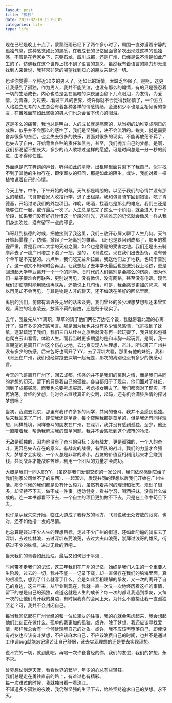 ```yaml
---
layout: post
title: "孤独"
date: 2017-02-19 11:03:05
categories: life
type: life
---
```


现在已经是晚上十点了，蒙蒙细雨已经下了两个多小时了，周围一直弥漫着宁静的孤独气息，这种感觉如此的熟悉，在我成长的记忆里面曾多次出现过这样的孤独感，不管是在老家乡下，东莞石龙，四川成都，还是广州，已经是说不清是如此产生的了，仿佛我在这个世界上找不到了语言的意义，虽然我有着语言的能力却无法找到人来诉说，我非常非常的渴望找到知心的朋友来诉说一切。

也许你觉得一个将近30岁的男人了，还如此的矫情，太缺乏坚强了。是啊，这更让我感到了孤独，作为男人，我并不能哭泣，也没有那么的煽情，有的只是强忍着一切的生活成长。内心也总是会在黑暗的深夜里面留下几点眼泪，为友情，为爱情，为青春，为过去....看过平凡的世界，或许你就不会觉得我矫情了，一个独立人格独立思考的人生总会有着各种各样的情感情绪，金波和少平也是互相倾诉的挚友，在苦难面前如此坚强的男人们也总会留下伤心的眼泪。

这是多么的痛苦，我也总是明白，人的成长就是痛苦的，从当初的幼稚变成明日的成熟，似乎并不会那么的感性了，我们是坚强的，决不会流泪的。蜕变，就是需要舍弃很多的东西，也会失去很多的快乐，要面对很多的现实，不能再放荡不羁了，也失去了自由，开始背负各种的责任和债务，甚至，我们抛弃自己的梦想。是啊，我们都渴望不想长大，多少的诗人歌颂过这样的愿望，可是时间总是一分一秒的前进，由不得你任性。

外面纵是汽车奔跑的声音，听得如此的清晰，出租屋里面只剩下了我自己，似乎找不到了其他的生物存在，即使室友的归回，那是如此的陌生。或许，我能对着一棵植物说着自己的心情。

今天上午，中午，下午开始的时候，天气都是晴朗的，以至于我们的心情并没有那么的糟糕，飞哥带着家人收拾行李，退了出租屋。我和包哥骑车回到猎德，吃了肯德基，开始讨论我们的外包项目。昨晚，喝酒，找酒店是那么的难忘，我们三还是能够住在一起，或许最后一次了。人生总是过完了这么一个阶段，就会进入下一个阶段，如果我们没有好好珍惜这一阶段的时光，这些难忘的记忆就会像风一样从我们身边吹过，没有留下一点的印记。

飞哥赶到猎德的时候，把他接到了我这里，我们三敞开心扉又聊了人生几何。天气开始起雾霾了，仿佛，掀起了一场离别的帷幕。飞哥也是要回到成都了，那里的雾霾严重，曾是我四年大学的天府之国，如今也是雾霾的受害之地。我们还是出去骑摩拜去了一趟广州塔之下浪了一把。是的，飞哥说过，现在我们出去逛街，没有骑个单车是不完整的。六点半，我们吃完兰州拉面，我送他们上了地铁，也终于告别了。这一别又不知何时会再见。让我想起了去年学长最后也是送别我上地铁，更是回想起大学毕业离开一个一个的同学。旧时代的人们离别是会那么的伤感，因为他们一辈子很难会再联系，更别说再见，没有微信，没有网络，甚至没有电话。现代我们即使随时能用微信再联系，还能说上几句话，可是，我会感觉更加的悲凉，可以再见却不会再见，与其是物是人非的聊天，还不如活在美好的回忆里面。

离别的我们，仿佛有着许多无尽的话未谈完，我们曾经的多少理想梦想都还未曾实现，满腔的壮志凌云，放荡不羁的自由，还是归于现实了。

去年，我最先从YY离职，草草的请了他们两在万达吃个饭，我就带着北漂的心离开了，没有多少的伤感可言。那是因为我也并没有多少留念感情，飞哥找到了妹纸，逐渐疏远了我们，我们三自从桂林之旅后就没有再一起玩耍了，我只能和包哥也爬白云山看雪，体验人生。而我当时更多期望的是和丰胸一起玩耍，是啊，我一直期望的是离开广州这个伤心之地，去北京实现人生理想，奋斗。所以离开广州并没有多少的伤感。后来包哥也离开了YY，去了深圳大疆，那里有他的妹纸，我和飞哥还在广州，我们也经常跑去深圳一起玩耍，那次的离别也没有多少的伤感可言。

今天的飞哥离开广州了，回去成都，伤感的并不是我们的离别之情，而是我们共同的梦想的幻灭。留下的只是我自己的孤独。各自都归于了现实，他们面对了妹纸，回到了成都买房，而我也总要考虑买房，考虑找女朋友了。我们都面对了现实，不再浪荡。曾经的梦想，何时会去继续真正的实践，起码，还有机会满腔热情的探讨梦想吗？

当初，我跑去北京，那里有我许许多多的同学，共同的奋斗，我并不会感到孤独。后来我回来了广州，即使我还是单身，每个夜晚我都是孤单的，但是我还有同样理想，同样处境，同样奋斗的朋友在广州，在深圳，我并没有感到孤独，至少，他还一直陪着我，帮助我解决我的孤单问题。我并不会感觉到这个城市的冷漠。

无敌是孤独的，因为他没有了奋斗的目标；没有战友，更是孤独的，一个人的奋斗，更容易失去存在的意义。有战友的战役，有团队的战斗，我们的力量才会强大，梦想才会实现，一个人总是非常的渺小。战友的价值互相利用起来才会赚到钱，共同战斗才能战胜苦难，利用一个团队的力量才会成功。

大概是我们一同入职YY，（虽然是我们爱恨交织的一家公司，我们依然感谢它给了我们别家公司给不了的东西），一起军训，发现共同的理想以后我们开始在广州生活。那个时候的我们都是没有什么毅力，虽然有着共同的理想和壮志，规划了很多，却坚持不下去，做不成一件事。运动健身，看书学习，喝酒把妹，没有什么做成的。连一本书都看不下去，一个自主的项目更加做不下去，只是在工作中苟且下去。

也许是从我失恋开始，临江大道成了我释放的地方，飞哥说我无处安放的寂寞，也对，还不如他撸一发的尽情。

也总算是谈过不少人生的理想目标，走过不少广州的街道，还如此叼逼的骑车去了深圳，去过桂林浪，去过深圳东莞浪荡，去过大夫山浪荡，崇拜过浪哥的雄风，街搭过不少的妹纸，进过无数的酒吧...

当天我们的青春如此灿烂，最后又如何归于平淡...

时间带不走我们的记忆，这三年我们在广州的记忆，始终是我们人生的一个重要人生阶段，过去的一切，我并不能一一记录下载，却一直保存在我们的脑海里面。真的很凌乱，想到了什么就写了什么。会是如此互相理解的挚友，又一次的离开了自己的身边，这三年来，从毕业到现在，我就一直一次又一次地经历着这样的事情，留下的总是自己的孤独，难道这就是人生的成长？每一次的都让我遇到挚友，又每一次的让他们离开我的身边，有时候我真的会问上天，为什么不直接让我一直孤独至老？可，我并不会封闭自己。

每当我回忆起在广州曾经的和一位位挚友的往事，我的心就会焦虑起来，我会想起他们此刻正在做什么。孤单的我更加的孤独，或许，除了梦想，我还应该寻找爱情，那样我总会有一个倾诉理解自己的对象。或许，我不应该再堕落自己，即使没有战友也应该奋斗梦想，不应该麻木自己，不应该浪费自己的时间，也并不是通过工作调bug就能忘记痛苦让自己舒服，该去实现理想的还是要去实现理想。

说不完的一切，就到此吧。再唱一次许巍曾经的你，我们的友谊，我们的梦想，永不灭。

曾梦想仗剑走天涯，看看世界的繁华，年少的心总有些轻狂。  
我们总是走在勇往直前的路上，有难过也有精彩。  
每一次难过的时候，我就独自看一看珠江。  
不知道多少孤独的夜晚，我仍然坚强的生活下去，始终坚持追求自己的梦想。永不灭。
